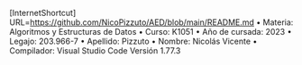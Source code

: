 [InternetShortcut]
URL=https://github.com/NicoPizzuto/AED/blob/main/README.md
• Materia: Algoritmos y Estructuras de Datos
• Curso: K1051 
• Año de cursada: 2023 
• Legajo: 203.966-7
• Apellido: Pizzuto 
• Nombre: Nicolás Vicente
• Compilador: Visual Studio Code Versión 1.77.3
